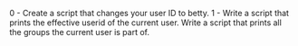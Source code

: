 0 - Create a script that changes your user ID to betty. 1 - Write a script that prints the effective userid of the current user. 
Write a script that prints all the groups the current user is part of.
